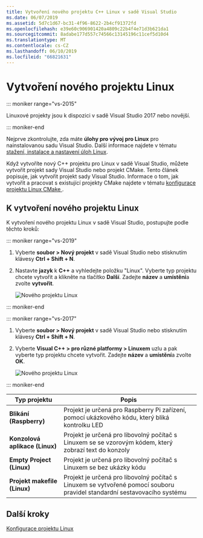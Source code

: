 ```yaml
---
title: Vytvoření nového projektu C++ Linux v sadě Visual Studio
ms.date: 06/07/2019
ms.assetid: 5d7c1d67-bc31-4f96-8622-2b4cf91372fd
ms.openlocfilehash: e39e60c906901420a4809c22b4f4e71d3b621da1
ms.sourcegitcommit: 8adabe177d557c74566c13145196c11cef5d10d4
ms.translationtype: MT
ms.contentlocale: cs-CZ
ms.lasthandoff: 06/10/2019
ms.locfileid: "66821631"
---
```

# <a name="create-a-new-linux-project"></a>Vytvoření nového projektu Linux

::: moniker range="vs-2015"

Linuxové projekty jsou k dispozici v sadě Visual Studio 2017 nebo novější.

::: moniker-end

Nejprve zkontrolujte, zda máte **úlohy pro vývoj pro Linux** pro nainstalovanou sadu Visual Studio. Další informace najdete v tématu [stažení, instalace a nastavení úloh Linux](download-install-and-setup-the-linux-development-workload.md).

Když vytvoříte nový C++ projektu pro Linux v sadě Visual Studio, můžete vytvořit projekt sady Visual Studio nebo projekt CMake. Tento článek popisuje, jak vytvořit projekt sady Visual Studio. Informace o tom, jak vytvořit a pracovat s existující projekty CMake najdete v tématu [konfigurace projektu Linux CMake ](cmake-linux-project.md).

## <a name="to-create-a-new-linux-project"></a>K vytvoření nového projektu Linux

K vytvoření nového projektu Linux v sadě Visual Studio, postupujte podle těchto kroků:

::: moniker range="vs-2019"

1. Vyberte **soubor > Nový projekt** v sadě Visual Studio nebo stisknutím klávesy **Ctrl + Shift + N**.
1. Nastavte **jazyk** k **C++** a vyhledejte položku "Linux". Vyberte typ projektu chcete vytvořit a klikněte na tlačítko **Další**. Zadejte **název** a **umístění**a zvolte **vytvořit**.

   ![Nového projektu Linux](media/newproject-vs2019.png)

::: moniker-end

::: moniker range="vs-2017"

1. Vyberte **soubor > Nový projekt** v sadě Visual Studio nebo stisknutím klávesy **Ctrl + Shift + N**.
1. Vyberte **Visual C++ > pro různé platformy > Linuxem** uzlu a pak vyberte typ projektu chcete vytvořit. Zadejte **název** a **umístění**a zvolte **OK**.

   ![Nového projektu Linux](media/newproject.png)

::: moniker-end

   | Typ projektu | Popis |
   | ------------ | --- |
   | **Blikání (Raspberry)**           | Projekt je určená pro Raspberry Pi zařízení, pomocí ukázkového kódu, který bliká kontrolku LED |
   | **Konzolová aplikace (Linux)** | Projekt je určená pro libovolný počítač s Linuxem se se vzorovým kódem, který zobrazí text do konzoly |
   | **Empty Project (Linux)**       | Projekt je určená pro libovolný počítač s Linuxem se bez ukázky kódu |
   | **Projekt makefile (Linux)**    | Projekt je určená pro libovolný počítač s Linuxem se vytvořené pomocí souboru pravidel standardní sestavovacího systému |

## <a name="next-steps"></a>Další kroky

[Konfigurace projektu Linux](configure-a-linux-project.md)
